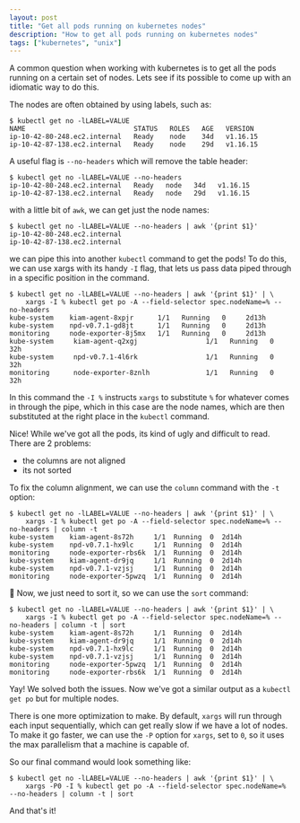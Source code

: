 ```yaml
---
layout: post
title: "Get all pods running on kubernetes nodes"
description: "How to get all pods running on kubernetes nodes"
tags: ["kubernetes", "unix"]
---
```


A common question when working with kubernetes is to get all the pods running on a certain set of nodes. Lets see if its possible to come up with an idiomatic way to do this.

The nodes are often obtained by using labels, such as:

```
$ kubectl get no -lLABEL=VALUE
NAME                           STATUS   ROLES   AGE   VERSION
ip-10-42-80-248.ec2.internal   Ready    node    34d   v1.16.15
ip-10-42-87-138.ec2.internal   Ready    node    29d   v1.16.15
```
A useful flag is `--no-headers` which will remove the table header:

```
$ kubectl get no -lLABEL=VALUE --no-headers
ip-10-42-80-248.ec2.internal   Ready   node   34d   v1.16.15
ip-10-42-87-138.ec2.internal   Ready   node   29d   v1.16.15
```
with a little bit of `awk`, we can get just the node names:

```
$ kubectl get no -lLABEL=VALUE --no-headers | awk '{print $1}'
ip-10-42-80-248.ec2.internal
ip-10-42-87-138.ec2.internal
```
we can pipe this into another `kubectl` command to get the pods! To do this, we can use xargs with its handy `-I` flag, that lets us pass data piped through in a specific position in the command.

```
$ kubectl get no -lLABEL=VALUE --no-headers | awk '{print $1}' | \
    xargs -I % kubectl get po -A --field-selector spec.nodeName=% --no-headers
kube-system    kiam-agent-8xpjr      1/1   Running   0     2d13h
kube-system    npd-v0.7.1-gd8jt      1/1   Running   0     2d13h
monitoring     node-exporter-8j5mx   1/1   Running   0     2d13h
kube-system     kiam-agent-q2xgj                 1/1   Running   0     32h
kube-system     npd-v0.7.1-4l6rk                 1/1   Running   0     32h
monitoring      node-exporter-8znlh              1/1   Running   0     32h
```
In this command the `-I %` instructs `xargs` to substitute `%` for whatever comes in through the pipe, which in this case are the node names, which are then substituted at the right place in the `kubectl` command.

Nice! While we've got all the pods, its kind of ugly and difficult to read. There are 2 problems:

* the columns are not aligned
* its not sorted

To fix the column alignment, we can use the `column` command with the `-t` option:

```
$ kubectl get no -lLABEL=VALUE --no-headers | awk '{print $1}' | \
    xargs -I % kubectl get po -A --field-selector spec.nodeName=% --no-headers | column -t
kube-system    kiam-agent-8s72h     1/1  Running  0  2d14h
kube-system    npd-v0.7.1-hx9lc     1/1  Running  0  2d14h
monitoring     node-exporter-rbs6k  1/1  Running  0  2d14h
kube-system    kiam-agent-dr9jq     1/1  Running  0  2d14h
kube-system    npd-v0.7.1-vzjsj     1/1  Running  0  2d14h
monitoring     node-exporter-5pwzq  1/1  Running  0  2d14h
```
🎉
Now, we just need to sort it, so we can use the `sort` command:
```
$ kubectl get no -lLABEL=VALUE --no-headers | awk '{print $1}' | \
    xargs -I % kubectl get po -A --field-selector spec.nodeName=% --no-headers | column -t | sort
kube-system    kiam-agent-8s72h     1/1  Running  0  2d14h
kube-system    kiam-agent-dr9jq     1/1  Running  0  2d14h
kube-system    npd-v0.7.1-hx9lc     1/1  Running  0  2d14h
kube-system    npd-v0.7.1-vzjsj     1/1  Running  0  2d14h
monitoring     node-exporter-5pwzq  1/1  Running  0  2d14h
monitoring     node-exporter-rbs6k  1/1  Running  0  2d14h
```
Yay! We solved both the issues. Now we've got a similar output as a `kubectl get po` but for multiple nodes.

There is one more optimization to make. By default, `xargs` will run through each input sequentially, which can get really slow if we have a lot of nodes. To make it go faster, we can use the `-P` option for `xargs`, set to `0`, so it uses the max parallelism that a machine is capable of.

So our final command would look something like:

```
$ kubectl get no -lLABEL=VALUE --no-headers | awk '{print $1}' | \
    xargs -P0 -I % kubectl get po -A --field-selector spec.nodeName=% --no-headers | column -t | sort
```

And that's it!
